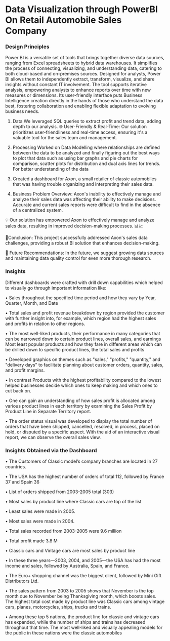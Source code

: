 # Data Visualization through PowerBI On Retail Automobile Sales Company
### Design Principles 

Power BI is a versatile set of tools that brings together diverse data sources, ranging from Excel 
spreadsheets to hybrid data warehouses. It simplifies the process of connecting, visualizing, 
and understanding data, catering to both cloud-based and on-premises sources. Designed for 
analysts, Power BI allows them to independently extract, transform, visualize, and share 
insights without constant IT involvement. The tool supports iterative analysis, empowering 
analysts to enhance reports over time with new measures or dimensions. Its user-friendly 
interface puts Business Intelligence creation directly in the hands of those who understand the 
data best, fostering collaboration and enabling flexible adaptation to evolving business needs. 

1. Data 
We leveraged SQL queries to extract profit and trend data, adding depth to our analysis. 🌐 User-Friendly & Real-Time: Our solution prioritizes user-friendliness and real-time access, ensuring it's a valuable tool for the sales team and management. 

2. Processing 
Worked on Data Modelling where relationships are defined between the data to be analyzed 
and finally figuring out the best ways to plot that data such as using bar graphs and pie charts 
for comparison, scatter plots for distribution and dual axis lines for trends. For better 
understanding of the data 

 
3. Created a dashboard for Axon, a small retailer of classic automobiles that was having trouble organizing and interpreting their sales data.

4. Business Problem Overview: Axon's inability to effectively manage and analyze their sales data was affecting their ability to make decisions. Accurate and current sales reports were difficult to find in the absence of a centralized system.


💡  Our solution has empowered Axon to effectively manage and analyze sales data, resulting in improved decision-making processes. 📊📈


🔅Conclusion: This project successfully addressed Axon's sales data challenges, providing a robust BI solution that enhances decision-making. 

🎢 Future Recommendations: In the future, we suggest growing data sources and maintaining data quality control for even more thorough research.

### Insights

Different dashboards were crafted with drill down capabilities which helped to visually go through important information like:

• Sales throughout the specified time period and how they vary by Year, Quarter, Month, 
and Date 

• Total sales and profit revenue breakdown by region provided the customer with further 
insight into, for example, which region had the highest sales and profits in relation to 
other regions. 

• The most well-liked products, their performance in many categories that can be 
narrowed down to certain product lines, overall sales, and earnings Most least popular 
products and how they fare in different areas which can be drilled down to specific 
product lines, the total sales and profits 

• Developed graphics on themes such as "sales," "profits," "quantity," and "delivery 
days" to facilitate planning about customer orders, quantity, sales, and profit margins. 
 
 
• In contrast Products with the highest profitability compared to the lowest helped 
businesses decide which ones to keep making and which ones to cut back on. 

• One can gain an understanding of how sales profit is allocated among various product 
lines in each territory by examining the Sales Profit by Product Line in Separate 
Territory report. 

• The order status visual was developed to display the total number of orders that have 
been shipped, cancelled, resolved, in process, placed on hold, or disputed by a specific 
aspect. With the aid of an interactive visual report, we can observe the overall sales 
view. 
 
### Insights Obtained via the Dashboard
• The Customers of Classic model’s company branches are located in 27 countries. 

• The USA has the highest number of orders of total 112, followed by France 37 and 
Spain 36 

• List of orders shipped from 2003-2005 total (303) 

• Most sales by product line where Classic cars are top of the list

• Least sales were made in 2005.

• Most sales were made in 2004. 

• Total sales recorded from 2003-2005 were 9.6 million

• Total profit made 3.8 M 

• Classic cars and Vintage cars are most sales by product line 

• In these three years—2003, 2004, and 2005—the USA has had the most income and 
sales, followed by Australia, Spain, and France. 

• The Euro+ shopping channel was the biggest client, followed by Mini Gift Distributors 
Ltd.

• The sales pattern from 2003 to 2005 shows that November is the top month due to 
November being Thanksgiving month, which boosts sales. The highest total cost made 
by product line was Classic cars among vintage cars, planes, motorcycles, ships, trucks 
and trains. 

• Among these top 5 nations, the product line for classic and vintage cars has expanded, 
while the number of ships and trains has decreased throughout that time. The most 
well-liked and visually appealing models for the public in these nations were the classic 
automobiles
